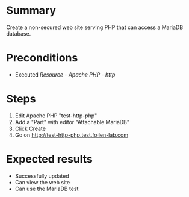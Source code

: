 # Summary

Create a non-secured web site serving PHP that can access a MariaDB database.

# Preconditions

- Executed *Resource - Apache PHP - http*

# Steps

1. Edit Apache PHP "test-http-php"
1. Add a "Part" with editor "Attachable MariaDB"
1. Click Create
1. Go on http://test-http-php.test.foilen-lab.com

# Expected results

- Successfully updated
- Can view the web site
- Can use the MariaDB test
